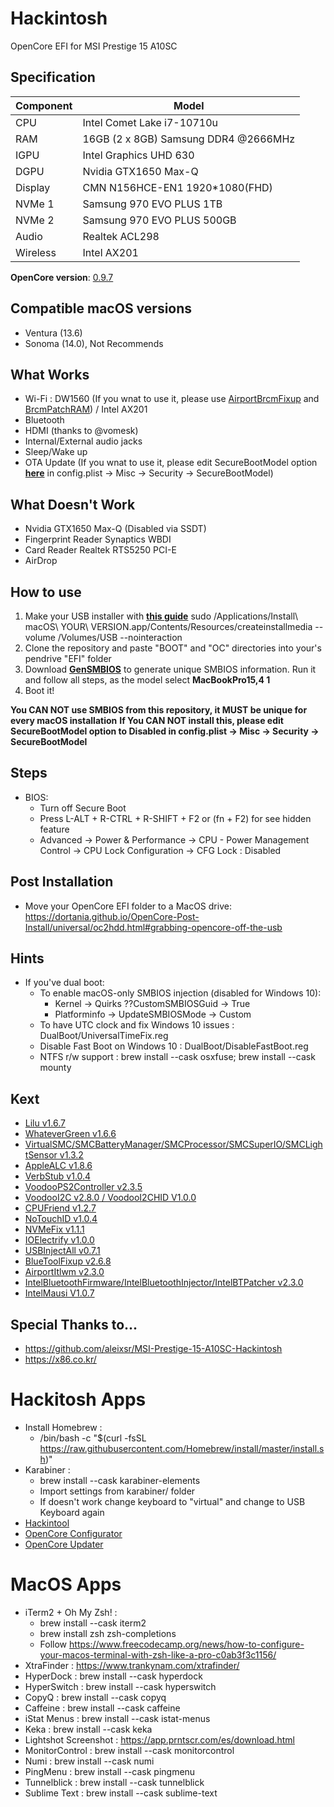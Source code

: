 # Hackintosh
OpenCore EFI for MSI Prestige 15 A10SC

## Specification
| **Component** | **Model** |
| ------------- | --------- |
| CPU | Intel Comet Lake i7-10710u |
| RAM | 16GB (2 x 8GB) Samsung DDR4 @2666MHz |
| IGPU | Intel Graphics UHD 630	|
| DGPU | Nvidia GTX1650 Max-Q |
| Display | CMN N156HCE-EN1 1920*1080(FHD) |
| NVMe 1 | Samsung 970 EVO PLUS 1TB |
| NVMe 2 | Samsung 970 EVO PLUS 500GB |
| Audio | Realtek ACL298 |
| Wireless | Intel AX201 |


**OpenCore version**: [0.9.7](https://github.com/acidanthera/opencorepkg/releases)

## Compatible macOS versions
 - Ventura (13.6)
 - Sonoma (14.0), Not Recommends

## What Works
 - Wi-Fi : DW1560 (If you wnat to use it, please use [AirportBrcmFixup](https://github.com/acidanthera/AirportBrcmFixup) and [BrcmPatchRAM](https://github.com/acidanthera/BrcmPatchRAM)) / Intel AX201
 - Bluetooth
 - HDMI (thanks to @vomesk)
 - Internal/External audio jacks
 - Sleep/Wake up
 - OTA Update (If you wnat to use it, please edit SecureBootModel option [**here**](https://dortania.github.io/OpenCore-Post-Install/universal/security/applesecureboot.html#securebootmodel) in config.plist -> Misc -> Security -> SecureBootModel)

## What Doesn't Work
 - Nvidia GTX1650 Max-Q (Disabled via SSDT)
 - Fingerprint Reader Synaptics WBDI
 - Card Reader Realtek RTS5250 PCI-E
 - AirDrop



## How to use
  1. Make your USB installer with [**this guide**](https://dortania.github.io/OpenCore-Install-Guide/installer-guide/)
  	sudo /Applications/Install\ macOS\ YOUR\ VERSION.app/Contents/Resources/createinstallmedia --volume /Volumes/USB --nointeraction 
  2. Clone the repository and paste "BOOT" and "OC" directories into your's pendrive "EFI" folder
  3. Download [**GenSMBIOS**](https://github.com/corpnewt/GenSMBIOS) to generate unique SMBIOS information. Run it and follow all steps, as the model select **MacBookPro15,4 1**
  4. Boot it!  

**You CAN NOT use SMBIOS from this repository, it MUST be unique for every macOS installation**
**If You CAN NOT install this, please edit SecureBootModel option to Disabled in config.plist -> Misc -> Security -> SecureBootModel**

## Steps
 - BIOS:
 	- Turn off Secure Boot
 	- Press L-ALT + R-CTRL + R-SHIFT + F2 or (fn + F2) for see hidden feature
 	- Advanced → Power & Performance → CPU - Power Management Control → CPU Lock Configuration → CFG Lock : Disabled

 		
## Post Installation
- Move your OpenCore EFI folder to a MacOS drive: https://dortania.github.io/OpenCore-Post-Install/universal/oc2hdd.html#grabbing-opencore-off-the-usb

## Hints
- If you've dual boot:
	- To enable macOS-only SMBIOS injection (disabled for Windows 10):
		- Kernel -> Quirks ??CustomSMBIOSGuid -> True
		- Platforminfo -> UpdateSMBIOSMode -> Custom
	- To have UTC clock and fix Windows 10 issues : DualBoot/UniversalTimeFix.reg
	- Disable Fast Boot on Windows 10 : DualBoot/DisableFastBoot.reg
	- NTFS r/w support : brew install --cask osxfuse; brew install --cask mounty

## Kext
 - [Lilu v1.6.7](https://github.com/acidanthera/Lilu)
 - [WhateverGreen v1.6.6](https://github.com/acidanthera/WhateverGreen)
 - [VirtualSMC/SMCBatteryManager/SMCProcessor/SMCSuperIO/SMCLightSensor v1.3.2](https://github.com/acidanthera/VirtualSMC)
 - [AppleALC v1.8.6](https://github.com/acidanthera/AppleALC)
 - [VerbStub v1.0.4](https://github.com/hackintosh-stuff/ComboJack/tree/master/ComboJack_Installer)
 - [VoodooPS2Controller v2.3.5](https://github.com/acidanthera/VoodooPS2)
 - [VoodooI2C v2.8.0 / VoodooI2CHID V1.0.0](https://github.com/VoodooI2C/VoodooI2C)
 - [CPUFriend v1.2.7](https://github.com/acidanthera/CPUFriend)
 - [NoTouchID v1.0.4](https://github.com/al3xtjames/NoTouchID)
 - [NVMeFix v1.1.1](https://github.com/acidanthera/NVMeFix)
 - [IOElectrify v1.0.0](https://github.com/the-darkvoid/macOS-IOElectrify)
 - [USBInjectAll v0.7.1](https://github.com/Sniki/OS-X-USB-Inject-All)
 - [BlueToolFixup v2.6.8](https://github.com/acidanthera/BrcmPatchRAM)
 - [AirportItlwm v2.3.0](https://github.com/OpenIntelWireless/itlwm)
 - [IntelBluetoothFirmware/IntelBluetoothInjector/IntelBTPatcher v2.3.0](https://github.com/OpenIntelWireless/IntelBluetoothFirmware)
 - [IntelMausi V1.0.7](https://github.com/acidanthera/IntelMausi/)





## Special Thanks to...
 - https://github.com/aleixsr/MSI-Prestige-15-A10SC-Hackintosh
 - https://x86.co.kr/


# Hackitosh Apps
- Install Homebrew : 
	- /bin/bash -c "$(curl -fsSL https://raw.githubusercontent.com/Homebrew/install/master/install.sh)"
- Karabiner :
	- brew install --cask karabiner-elements
	- Import settings from karabiner/ folder
	- If doesn't work change keyboard to "virtual" and change to USB Keyboard again
- [Hackintool](https://github.com/benbaker76/Hackintool)
- [OpenCore Configurator](https://mackie100projects.altervista.org/download-opencore-configurator/)
- [OpenCore Updater](https://github.com/mswgen/oc-updater)


# MacOS Apps
- iTerm2 + Oh My Zsh! :
	- brew install --cask iterm2
	- brew install zsh zsh-completions
	- Follow https://www.freecodecamp.org/news/how-to-configure-your-macos-terminal-with-zsh-like-a-pro-c0ab3f3c1156/
- XtraFinder : https://www.trankynam.com/xtrafinder/
- HyperDock : brew install --cask hyperdock
- HyperSwitch : brew install --cask hyperswitch
- CopyQ : brew install --cask copyq
- Caffeine : brew install --cask caffeine
- iStat Menus : brew install --cask istat-menus
- Keka : brew install --cask keka
- Lightshot Screenshot : https://app.prntscr.com/es/download.html
- MonitorControl : brew install --cask monitorcontrol
- Numi : brew install --cask numi
- PingMenu : brew install --cask pingmenu
- Tunnelblick : brew install --cask tunnelblick
- Sublime Text : brew install --cask sublime-text
